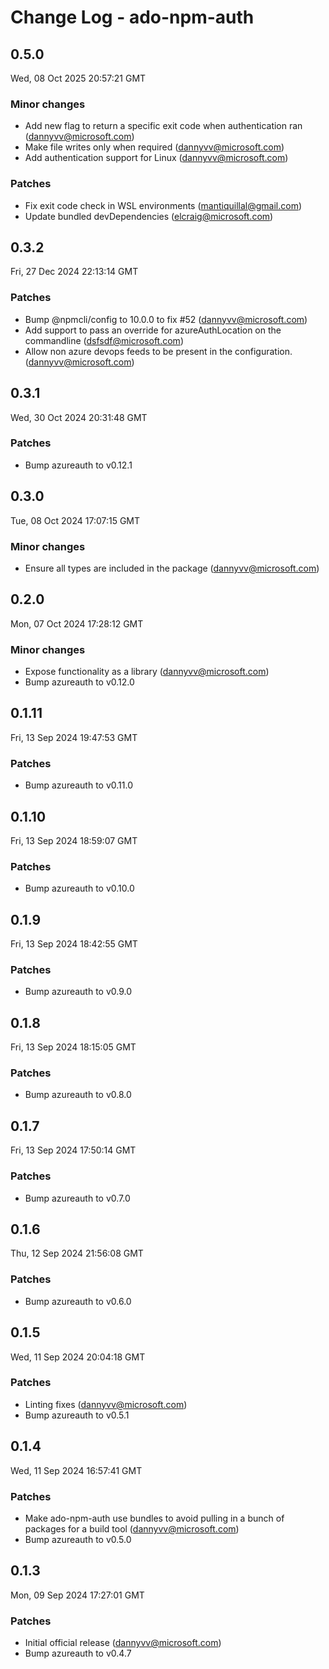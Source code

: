 # Change Log - ado-npm-auth

<!-- This log was last generated on Wed, 08 Oct 2025 20:57:21 GMT and should not be manually modified. -->

<!-- Start content -->

## 0.5.0

Wed, 08 Oct 2025 20:57:21 GMT

### Minor changes

- Add new flag to return a specific exit code when authentication ran (dannyvv@microsoft.com)
- Make file writes only when required (dannyvv@microsoft.com)
- Add authentication support for Linux (dannyvv@microsoft.com)

### Patches

- Fix exit code check in WSL environments (mantiquillal@gmail.com)
- Update bundled devDependencies (elcraig@microsoft.com)

## 0.3.2

Fri, 27 Dec 2024 22:13:14 GMT

### Patches

- Bump @npmcli/config to 10.0.0 to fix #52 (dannyvv@microsoft.com)
- Add support to pass an override for azureAuthLocation on the commandline (dsfsdf@microsoft.com)
- Allow non azure devops feeds to be present in the configuration. (dannyvv@microsoft.com)

## 0.3.1

Wed, 30 Oct 2024 20:31:48 GMT

### Patches

- Bump azureauth to v0.12.1

## 0.3.0

Tue, 08 Oct 2024 17:07:15 GMT

### Minor changes

- Ensure all types are included in the package (dannyvv@microsoft.com)

## 0.2.0

Mon, 07 Oct 2024 17:28:12 GMT

### Minor changes

- Expose functionality as a library (dannyvv@microsoft.com)
- Bump azureauth to v0.12.0

## 0.1.11

Fri, 13 Sep 2024 19:47:53 GMT

### Patches

- Bump azureauth to v0.11.0

## 0.1.10

Fri, 13 Sep 2024 18:59:07 GMT

### Patches

- Bump azureauth to v0.10.0

## 0.1.9

Fri, 13 Sep 2024 18:42:55 GMT

### Patches

- Bump azureauth to v0.9.0

## 0.1.8

Fri, 13 Sep 2024 18:15:05 GMT

### Patches

- Bump azureauth to v0.8.0

## 0.1.7

Fri, 13 Sep 2024 17:50:14 GMT

### Patches

- Bump azureauth to v0.7.0

## 0.1.6

Thu, 12 Sep 2024 21:56:08 GMT

### Patches

- Bump azureauth to v0.6.0

## 0.1.5

Wed, 11 Sep 2024 20:04:18 GMT

### Patches

- Linting fixes (dannyvv@microsoft.com)
- Bump azureauth to v0.5.1

## 0.1.4

Wed, 11 Sep 2024 16:57:41 GMT

### Patches

- Make ado-npm-auth use bundles to avoid pulling in a bunch of packages for a build tool (dannyvv@microsoft.com)
- Bump azureauth to v0.5.0

## 0.1.3

Mon, 09 Sep 2024 17:27:01 GMT

### Patches

- Initial official release (dannyvv@microsoft.com)
- Bump azureauth to v0.4.7
